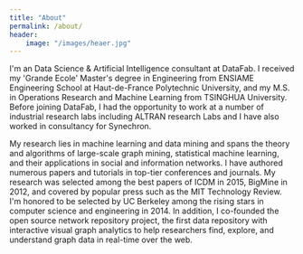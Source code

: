 ```yaml
---
title: "About"
permalink: /about/
header:
    image: "/images/heaer.jpg"
---
```


I'm an Data Science & Artificial Intelligence consultant at DataFab. I received my 'Grande Ecole' Master's degree in Engineering from ENSIAME Engineering School at Haut-de-France Polytechnic University, and my M.S. in Operations Research and Machine Learning from TSINGHUA University. Before joining DataFab, I had the opportunity to work at a number of industrial research labs including ALTRAN research Labs and I have also worked in consultancy for Synechron.

My research lies in machine learning and data mining and spans the theory and algorithms of large-scale graph mining, statistical machine learning, and their applications in social and information networks. I have authored numerous papers and tutorials in top-tier conferences and journals. My research was selected among the best papers of ICDM in 2015, BigMine in 2012, and covered by popular press such as the MIT Technology Review. I'm honored to be selected by UC Berkeley among the rising stars in computer science and engineering in 2014. In addition, I co-founded the open source network repository project, the first data repository with interactive visual graph analytics to help researchers find, explore, and understand graph data in real-time over the web. 
